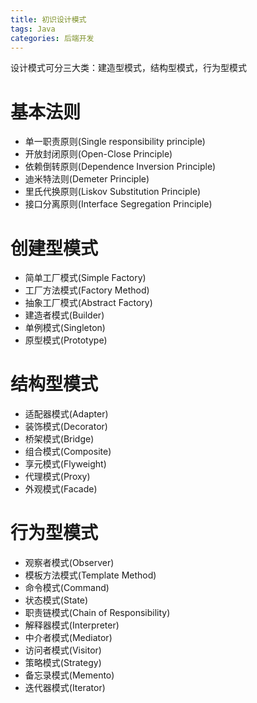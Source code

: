 ```yaml
---
title: 初识设计模式
tags: Java
categories: 后端开发
---
```


设计模式可分三大类：建造型模式，结构型模式，行为型模式
<!-- more -->

# 基本法则
* 单一职责原则(Single responsibility principle)
* 开放封闭原则(Open-Close Principle)
* 依赖倒转原则(Dependence Inversion Principle)
* 迪米特法则(Demeter Principle)
* 里氏代换原则(Liskov Substitution Principle)
* 接口分离原则(Interface Segregation Principle)

# 创建型模式
* 简单工厂模式(Simple Factory)
* 工厂方法模式(Factory Method)
* 抽象工厂模式(Abstract Factory)
* 建造者模式(Builder)
* 单例模式(Singleton)
* 原型模式(Prototype)

# 结构型模式
* 适配器模式(Adapter)
* 装饰模式(Decorator)
* 桥架模式(Bridge)
* 组合模式(Composite)
* 享元模式(Flyweight)
* 代理模式(Proxy)
* 外观模式(Facade)

# 行为型模式
* 观察者模式(Observer)
* 模板方法模式(Template Method)
* 命令模式(Command)
* 状态模式(State)
* 职责链模式(Chain of Responsibility)
* 解释器模式(Interpreter)
* 中介者模式(Mediator)
* 访问者模式(Visitor)
* 策略模式(Strategy)
* 备忘录模式(Memento)
* 迭代器模式(Iterator)
